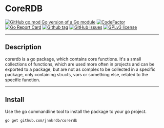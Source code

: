 # CoreRDB
[![GitHub go.mod Go version of a Go module](https://img.shields.io/github/go-mod/go-version/jnnkrdb/corerdb)](https://github.com/jnnkrdb/corerdb)
[![CodeFactor](https://www.codefactor.io/repository/github/jnnkrdb/corerdb/badge)](https://www.codefactor.io/repository/github/jnnkrdb/corerdb)
[![Go Report Card](https://goreportcard.com/badge/github.com/jnnkrdb/corerdb)](https://goreportcard.com/report/github.com/jnnkrdb/corerdb)
[![Github tag](https://badgen.net/github/tag/jnnkrdb/corerdb)](https://github.com/jnnkrdb/corerdb/tags/)
[![GitHub issues](https://badgen.net/github/issues/jnnkrdb/corerdb/)](https://github.com/jnnkrdb/corerdb/issues/)
[![GPLv3 license](https://img.shields.io/badge/License-GPLv3-blue.svg)](http://perso.crans.org/besson/LICENSE.html)

---
## Description
corerdb is a go package, which contains core functions. It's a small collections of functions, which are used more often in projects and can be exported to a package, but are not as complex to be collected in a specific package, only containing structs, vars or something else, related to the specific function.

---
## Install
Use the go commandline tool to install the package to your go project.
```
go get github.com/jnnkrdb/corerdb
```
